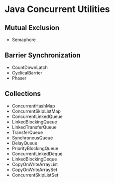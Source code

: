 # Java Concurrent Utilities

## Mutual Exclusion

* Semaphore

## Barrier Synchronization

* CountDownLatch
* CyclicalBarrier
* Phaser

## Collections

* ConcurrentHashMap
* ConcurrentSkipListMap
* ConcurrentLinkedQueue
* LinkedBlockingQueue
* LinkedTransferQueue
* TransferQueue
* SynchronousQueue
* DelayQueue
* PriorityBlockingQueue
* ConcurrentLinkedDeque
* LinkedBlockingDeque
* CopyOnWriteArrayList
* CopyOnWriteArraySet
* ConcurrentSkipListSet
